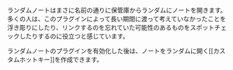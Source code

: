 ランダムノートはまさに名前の通りに保管庫からランダムにノートを開きます。多くの人は、このプラグインによって長い期間に渡って考えていなかったことを浮き彫りにしたり、リンクするのを忘れていた可能性のあるものをスポットチェックしたりするのに役立つと感じています。

ランダムノートのプラグインを有効化した後は、ノートをランダムに開く[[カスタムホットキー]]を作成できます。